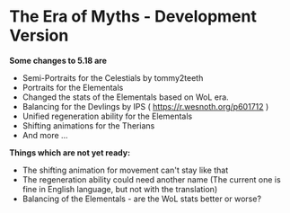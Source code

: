 # The Era of Myths - Development Version

**Some changes to 5.18 are**
- Semi-Portraits for the Celestials by tommy2teeth
- Portraits for the Elementals
- Changed the stats of the Elementals based on WoL era.
- Balancing for the Devlings by IPS ( https://r.wesnoth.org/p601712 )
- Unified regeneration ability for the Elementals
- Shifting animations for the Therians
- And more ...

**Things which are not yet ready:**
- The shifting animation for movement can't stay like that
- The regeneration ability could need another name (The current one is fine in English language, but not with the translation)
- Balancing of the Elementals - are the WoL stats better or worse?
